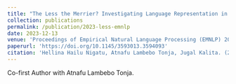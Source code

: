 ```yaml
---
title: "The Less the Merrier? Investigating Language Representation in Multilingual Models."
collection: publications
permalink: /publication/2023-less-emnlp
date: 2023-12-13
venue: 'Proceedings of Empirical Natural Language Processing (EMNLP) 2023 Findings.'
paperurl: 'https://doi.org/10.1145/3593013.3594093'
citation: 'Hellina Hailu Nigatu, Atnafu Lambebo Tonja, Jugal Kalita. (2023). &quot;The Less the Merrier? Investigating Language Representation in Multilingual Models.&quot; <i>Proceedings of Empirical Natural Language Processing (EMNLP) 2023 Findings.</i>'
---
```

Co-first Author with Atnafu Lambebo Tonja.

